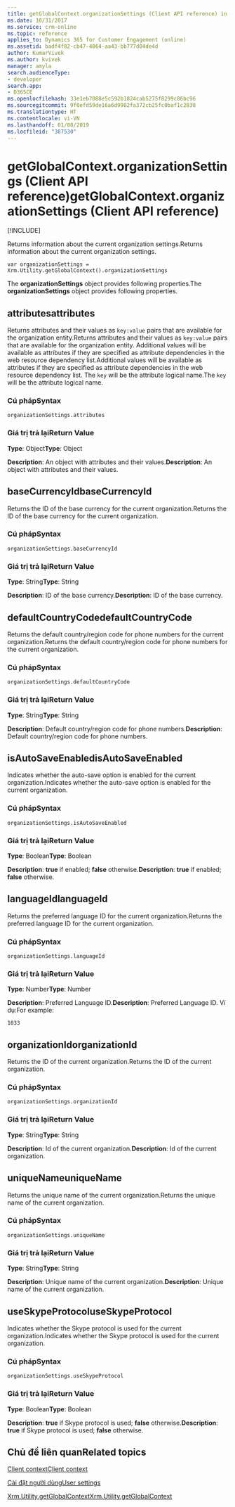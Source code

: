 ```yaml
---
title: getGlobalContext.organizationSettings (Client API reference) in Dynamics 365 for Customer Engagement| MicrosoftDocs
ms.date: 10/31/2017
ms.service: crm-online
ms.topic: reference
applies_to: Dynamics 365 for Customer Engagement (online)
ms.assetid: badf4f82-cb47-4864-aa43-bb777d04de4d
author: KumarVivek
ms.author: kvivek
manager: amyla
search.audienceType:
- developer
search.app:
- D365CE
ms.openlocfilehash: 33e1eb7088e5c592b1824cab5275f8299c86bc96
ms.sourcegitcommit: 9f0efd59de16a6d9902fa372cb25fc0baf1c2838
ms.translationtype: HT
ms.contentlocale: vi-VN
ms.lasthandoff: 01/08/2019
ms.locfileid: "387530"
---
```

# <a name="getglobalcontextorganizationsettings-client-api-reference"></a><span data-ttu-id="16a87-102">getGlobalContext.organizationSettings (Client API reference)</span><span class="sxs-lookup"><span data-stu-id="16a87-102">getGlobalContext.organizationSettings (Client API reference)</span></span>

[!INCLUDE[](../../../../../includes/cc_applies_to_update_9_0_0.md)]

<span data-ttu-id="16a87-103">Returns information about the current organization settings.</span><span class="sxs-lookup"><span data-stu-id="16a87-103">Returns information about the current organization settings.</span></span> 

`var organizationSettings = Xrm.Utility.getGlobalContext().organizationSettings`

<span data-ttu-id="16a87-104">The **organizationSettings** object provides following properties.</span><span class="sxs-lookup"><span data-stu-id="16a87-104">The **organizationSettings** object provides following properties.</span></span>

## <a name="attributes"></a><span data-ttu-id="16a87-105">attributes</span><span class="sxs-lookup"><span data-stu-id="16a87-105">attributes</span></span>

<span data-ttu-id="16a87-106">Returns attributes and their values as `key:value` pairs that are available for the organization entity.</span><span class="sxs-lookup"><span data-stu-id="16a87-106">Returns attributes and their values as `key:value` pairs that are available for the organization entity.</span></span> <span data-ttu-id="16a87-107">Additional values will be available as attributes if they are specified as attribute dependencies in the web resource dependency list.</span><span class="sxs-lookup"><span data-stu-id="16a87-107">Additional values will be available as attributes if they are specified as attribute dependencies in the web resource dependency list.</span></span> <span data-ttu-id="16a87-108">The `key` will be the attribute logical name.</span><span class="sxs-lookup"><span data-stu-id="16a87-108">The `key` will be the attribute logical name.</span></span>

### <a name="syntax"></a><span data-ttu-id="16a87-109">Cú pháp</span><span class="sxs-lookup"><span data-stu-id="16a87-109">Syntax</span></span>

`organizationSettings.attributes`

### <a name="return-value"></a><span data-ttu-id="16a87-110">Giá trị trả lại</span><span class="sxs-lookup"><span data-stu-id="16a87-110">Return Value</span></span>

<span data-ttu-id="16a87-111">**Type**: Object</span><span class="sxs-lookup"><span data-stu-id="16a87-111">**Type**: Object</span></span>

<span data-ttu-id="16a87-112">**Description**: An object with attributes and their values.</span><span class="sxs-lookup"><span data-stu-id="16a87-112">**Description**: An object with attributes and their values.</span></span>

## <a name="basecurrencyid"></a><span data-ttu-id="16a87-113">baseCurrencyId</span><span class="sxs-lookup"><span data-stu-id="16a87-113">baseCurrencyId</span></span> 

<span data-ttu-id="16a87-114">Returns the ID of the base currency for the current organization.</span><span class="sxs-lookup"><span data-stu-id="16a87-114">Returns the ID of the base currency for the current organization.</span></span>

### <a name="syntax"></a><span data-ttu-id="16a87-115">Cú pháp</span><span class="sxs-lookup"><span data-stu-id="16a87-115">Syntax</span></span>

`organizationSettings.baseCurrencyId`

### <a name="return-value"></a><span data-ttu-id="16a87-116">Giá trị trả lại</span><span class="sxs-lookup"><span data-stu-id="16a87-116">Return Value</span></span>

<span data-ttu-id="16a87-117">**Type**: String</span><span class="sxs-lookup"><span data-stu-id="16a87-117">**Type**: String</span></span>

<span data-ttu-id="16a87-118">**Description**: ID of the base currency.</span><span class="sxs-lookup"><span data-stu-id="16a87-118">**Description**: ID of the base currency.</span></span>

## <a name="defaultcountrycode"></a><span data-ttu-id="16a87-119">defaultCountryCode</span><span class="sxs-lookup"><span data-stu-id="16a87-119">defaultCountryCode</span></span> 

<span data-ttu-id="16a87-120">Returns the default country/region code for phone numbers for the current organization.</span><span class="sxs-lookup"><span data-stu-id="16a87-120">Returns the default country/region code for phone numbers for the current organization.</span></span>

### <a name="syntax"></a><span data-ttu-id="16a87-121">Cú pháp</span><span class="sxs-lookup"><span data-stu-id="16a87-121">Syntax</span></span>

`organizationSettings.defaultCountryCode`

### <a name="return-value"></a><span data-ttu-id="16a87-122">Giá trị trả lại</span><span class="sxs-lookup"><span data-stu-id="16a87-122">Return Value</span></span>

<span data-ttu-id="16a87-123">**Type**: String</span><span class="sxs-lookup"><span data-stu-id="16a87-123">**Type**: String</span></span>

<span data-ttu-id="16a87-124">**Description**: Default country/region code for phone numbers.</span><span class="sxs-lookup"><span data-stu-id="16a87-124">**Description**: Default country/region code for phone numbers.</span></span>

## <a name="isautosaveenabled"></a><span data-ttu-id="16a87-125">isAutoSaveEnabled</span><span class="sxs-lookup"><span data-stu-id="16a87-125">isAutoSaveEnabled</span></span> 

<span data-ttu-id="16a87-126">Indicates whether the auto-save option is enabled for the current organization.</span><span class="sxs-lookup"><span data-stu-id="16a87-126">Indicates whether the auto-save option is enabled for the current organization.</span></span>

### <a name="syntax"></a><span data-ttu-id="16a87-127">Cú pháp</span><span class="sxs-lookup"><span data-stu-id="16a87-127">Syntax</span></span>

`organizationSettings.isAutoSaveEnabled`

### <a name="return-value"></a><span data-ttu-id="16a87-128">Giá trị trả lại</span><span class="sxs-lookup"><span data-stu-id="16a87-128">Return Value</span></span>

<span data-ttu-id="16a87-129">**Type**: Boolean</span><span class="sxs-lookup"><span data-stu-id="16a87-129">**Type**: Boolean</span></span>

<span data-ttu-id="16a87-130">**Description**: **true** if enabled; **false** otherwise.</span><span class="sxs-lookup"><span data-stu-id="16a87-130">**Description**: **true** if enabled; **false** otherwise.</span></span>

## <a name="languageid"></a><span data-ttu-id="16a87-131">languageId</span><span class="sxs-lookup"><span data-stu-id="16a87-131">languageId</span></span> 

<span data-ttu-id="16a87-132">Returns the preferred language ID for the current organization.</span><span class="sxs-lookup"><span data-stu-id="16a87-132">Returns the preferred language ID for the current organization.</span></span>

### <a name="syntax"></a><span data-ttu-id="16a87-133">Cú pháp</span><span class="sxs-lookup"><span data-stu-id="16a87-133">Syntax</span></span>

`organizationSettings.languageId`

### <a name="return-value"></a><span data-ttu-id="16a87-134">Giá trị trả lại</span><span class="sxs-lookup"><span data-stu-id="16a87-134">Return Value</span></span>

<span data-ttu-id="16a87-135">**Type**: Number</span><span class="sxs-lookup"><span data-stu-id="16a87-135">**Type**: Number</span></span>

<span data-ttu-id="16a87-136">**Description**: Preferred Language ID.</span><span class="sxs-lookup"><span data-stu-id="16a87-136">**Description**: Preferred Language ID.</span></span> <span data-ttu-id="16a87-137">Ví dụ:</span><span class="sxs-lookup"><span data-stu-id="16a87-137">For example:</span></span>

`1033`

## <a name="organizationid"></a><span data-ttu-id="16a87-138">organizationId</span><span class="sxs-lookup"><span data-stu-id="16a87-138">organizationId</span></span> 

<span data-ttu-id="16a87-139">Returns the ID of the current organization.</span><span class="sxs-lookup"><span data-stu-id="16a87-139">Returns the ID of the current organization.</span></span>

### <a name="syntax"></a><span data-ttu-id="16a87-140">Cú pháp</span><span class="sxs-lookup"><span data-stu-id="16a87-140">Syntax</span></span>

`organizationSettings.organizationId`

### <a name="return-value"></a><span data-ttu-id="16a87-141">Giá trị trả lại</span><span class="sxs-lookup"><span data-stu-id="16a87-141">Return Value</span></span>

<span data-ttu-id="16a87-142">**Type**: String</span><span class="sxs-lookup"><span data-stu-id="16a87-142">**Type**: String</span></span>

<span data-ttu-id="16a87-143">**Description**: Id of the current organization.</span><span class="sxs-lookup"><span data-stu-id="16a87-143">**Description**: Id of the current organization.</span></span>

## <a name="uniquename"></a><span data-ttu-id="16a87-144">uniqueName</span><span class="sxs-lookup"><span data-stu-id="16a87-144">uniqueName</span></span> 

<span data-ttu-id="16a87-145">Returns the unique name of the current organization.</span><span class="sxs-lookup"><span data-stu-id="16a87-145">Returns the unique name of the current organization.</span></span>

### <a name="syntax"></a><span data-ttu-id="16a87-146">Cú pháp</span><span class="sxs-lookup"><span data-stu-id="16a87-146">Syntax</span></span>

`organizationSettings.uniqueName`

### <a name="return-value"></a><span data-ttu-id="16a87-147">Giá trị trả lại</span><span class="sxs-lookup"><span data-stu-id="16a87-147">Return Value</span></span>

<span data-ttu-id="16a87-148">**Type**: String</span><span class="sxs-lookup"><span data-stu-id="16a87-148">**Type**: String</span></span>

<span data-ttu-id="16a87-149">**Description**: Unique name of the current organization.</span><span class="sxs-lookup"><span data-stu-id="16a87-149">**Description**: Unique name of the current organization.</span></span>

## <a name="useskypeprotocol"></a><span data-ttu-id="16a87-150">useSkypeProtocol</span><span class="sxs-lookup"><span data-stu-id="16a87-150">useSkypeProtocol</span></span> 

<span data-ttu-id="16a87-151">Indicates whether the Skype protocol is used for the current organization.</span><span class="sxs-lookup"><span data-stu-id="16a87-151">Indicates whether the Skype protocol is used for the current organization.</span></span>

### <a name="syntax"></a><span data-ttu-id="16a87-152">Cú pháp</span><span class="sxs-lookup"><span data-stu-id="16a87-152">Syntax</span></span>

`organizationSettings.useSkypeProtocol`

### <a name="return-value"></a><span data-ttu-id="16a87-153">Giá trị trả lại</span><span class="sxs-lookup"><span data-stu-id="16a87-153">Return Value</span></span>

<span data-ttu-id="16a87-154">**Type**: Boolean</span><span class="sxs-lookup"><span data-stu-id="16a87-154">**Type**: Boolean</span></span>

<span data-ttu-id="16a87-155">**Description**: **true** if Skype protocol is used; **false** otherwise.</span><span class="sxs-lookup"><span data-stu-id="16a87-155">**Description**: **true** if Skype protocol is used; **false** otherwise.</span></span>


## <a name="related-topics"></a><span data-ttu-id="16a87-156">Chủ đề liên quan</span><span class="sxs-lookup"><span data-stu-id="16a87-156">Related topics</span></span>

[<span data-ttu-id="16a87-157">Client context</span><span class="sxs-lookup"><span data-stu-id="16a87-157">Client context</span></span>](client.md)

[<span data-ttu-id="16a87-158">Cài đặt người dùng</span><span class="sxs-lookup"><span data-stu-id="16a87-158">User settings</span></span>](userSettings.md)

[<span data-ttu-id="16a87-159">Xrm.Utility.getGlobalContext</span><span class="sxs-lookup"><span data-stu-id="16a87-159">Xrm.Utility.getGlobalContext</span></span>](../getGlobalContext.md)
